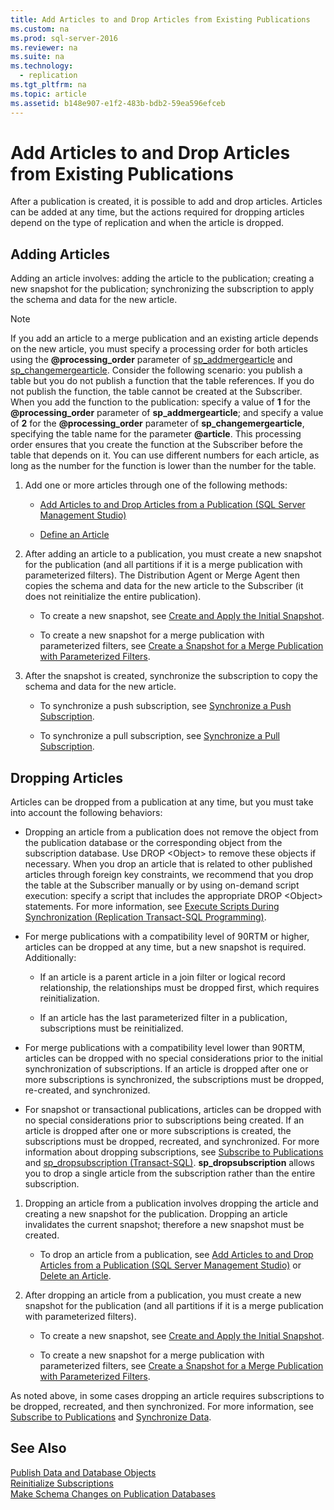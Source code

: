 ```yaml
---
title: Add Articles to and Drop Articles from Existing Publications
ms.custom: na
ms.prod: sql-server-2016
ms.reviewer: na
ms.suite: na
ms.technology: 
  - replication
ms.tgt_pltfrm: na
ms.topic: article
ms.assetid: b148e907-e1f2-483b-bdb2-59ea596efceb
---
```

# Add Articles to and Drop Articles from Existing Publications
  After a publication is created, it is possible to add and drop articles. Articles can be added at any time, but the actions required for dropping articles depend on the type of replication and when the article is dropped.  
  
## Adding Articles  
 Adding an article involves: adding the article to the publication; creating a new snapshot for the publication; synchronizing the subscription to apply the schema and data for the new article.  
  
> [!NOTE]  
>  If you add an article to a merge publication and an existing article depends on the new article, you must specify a processing order for both articles using the **@processing_order** parameter of [sp_addmergearticle](../Topic/sp_addmergearticle%20\(Transact-SQL\).md) and [sp_changemergearticle](../Topic/sp_changemergearticle%20\(Transact-SQL\).md). Consider the following scenario: you publish a table but you do not publish a function that the table references. If you do not publish the function, the table cannot be created at the Subscriber. When you add the function to the publication: specify a value of **1** for the **@processing_order** parameter of **sp_addmergearticle**; and specify a value of **2** for the **@processing_order** parameter of **sp_changemergearticle**, specifying the table name for the parameter **@article**. This processing order ensures that you create the function at the Subscriber before the table that depends on it. You can use different numbers for each article, as long as the number for the function is lower than the number for the table.  
  
1.  Add one or more articles through one of the following methods:  
  
    -   [Add Articles to and Drop Articles from a Publication &#40;SQL Server Management Studio&#41;](../../Topics/TopicNameContainA/Add-Articles-to-and-Drop-Articles-from-a-Publication--SQL-Server-Management-Studio-.md)  
  
    -   [Define an Article](../../Topics/TopicNameNotContainA/Define-an-Article.md)  
  
2.  After adding an article to a publication, you must create a new snapshot for the publication (and all partitions if it is a merge publication with parameterized filters). The Distribution Agent or Merge Agent then copies the schema and data for the new article to the Subscriber (it does not reinitialize the entire publication).  
  
    -   To create a new snapshot, see [Create and Apply the Initial Snapshot](../../Topics/TopicNameNotContainA/Create-and-Apply-the-Initial-Snapshot.md).  
  
    -   To create a new snapshot for a merge publication with parameterized filters, see [Create a Snapshot for a Merge Publication with Parameterized Filters](../../Topics/TopicNameContainA/Create-a-Snapshot-for-a-Merge-Publication-with-Parameterized-Filters.md).  
  
3.  After the snapshot is created, synchronize the subscription to copy the schema and data for the new article.  
  
    -   To synchronize a push subscription, see [Synchronize a Push Subscription](../../Topics/TopicNameContainA/Synchronize-a-Push-Subscription.md).  
  
    -   To synchronize a pull subscription, see [Synchronize a Pull Subscription](../../Topics/TopicNameContainA/Synchronize-a-Pull-Subscription.md).  
  
## Dropping Articles  
 Articles can be dropped from a publication at any time, but you must take into account the following behaviors:  
  
-   Dropping an article from a publication does not remove the object from the publication database or the corresponding object from the subscription database. Use DROP <Object\> to remove these objects if necessary. When you drop an article that is related to other published articles through foreign key constraints, we recommend that you drop the table at the Subscriber manually or by using on-demand script execution: specify a script that includes the appropriate DROP <Object\> statements. For more information, see [Execute Scripts During Synchronization &#40;Replication Transact-SQL Programming&#41;](../../Topics/TopicNameNotContainA/Execute-Scripts-During-Synchronization--Replication-Transact-SQL-Programming-.md).  
  
-   For merge publications with a compatibility level of 90RTM or higher, articles can be dropped at any time, but a new snapshot is required. Additionally:  
  
    -   If an article is a parent article in a join filter or logical record relationship, the relationships must be dropped first, which requires reinitialization.  
  
    -   If an article has the last parameterized filter in a publication, subscriptions must be reinitialized.  
  
-   For merge publications with a compatibility level lower than 90RTM, articles can be dropped with no special considerations prior to the initial synchronization of subscriptions. If an article is dropped after one or more subscriptions is synchronized, the subscriptions must be dropped, re-created, and synchronized.  
  
-   For snapshot or transactional publications, articles can be dropped with no special considerations prior to subscriptions being created. If an article is dropped after one or more subscriptions is created, the subscriptions must be dropped, recreated, and synchronized. For more information about dropping subscriptions, see [Subscribe to Publications](../../Topics/TopicNameNotContainA/Subscribe-to-Publications.md) and [sp_dropsubscription &#40;Transact-SQL&#41;](../Topic/sp_dropsubscription%20\(Transact-SQL\).md). **sp_dropsubscription** allows you to drop a single article from the subscription rather than the entire subscription.  
  
1.  Dropping an article from a publication involves dropping the article and creating a new snapshot for the publication. Dropping an article invalidates the current snapshot; therefore a new snapshot must be created.  
  
    -   To drop an article from a publication, see [Add Articles to and Drop Articles from a Publication &#40;SQL Server Management Studio&#41;](../../Topics/TopicNameContainA/Add-Articles-to-and-Drop-Articles-from-a-Publication--SQL-Server-Management-Studio-.md) or [Delete an Article](../../Topics/TopicNameNotContainA/Delete-an-Article.md).  
  
2.  After dropping an article from a publication, you must create a new snapshot for the publication (and all partitions if it is a merge publication with parameterized filters).  
  
    -   To create a new snapshot, see [Create and Apply the Initial Snapshot](../../Topics/TopicNameNotContainA/Create-and-Apply-the-Initial-Snapshot.md).  
  
    -   To create a new snapshot for a merge publication with parameterized filters, see [Create a Snapshot for a Merge Publication with Parameterized Filters](../../Topics/TopicNameContainA/Create-a-Snapshot-for-a-Merge-Publication-with-Parameterized-Filters.md).  
  
 As noted above, in some cases dropping an article requires subscriptions to be dropped, recreated, and then synchronized. For more information, see [Subscribe to Publications](../../Topics/TopicNameNotContainA/Subscribe-to-Publications.md) and [Synchronize Data](../../Topics/TopicNameNotContainA/Synchronize-Data.md).  
  
## See Also  
 [Publish Data and Database Objects](../../Topics/TopicNameNotContainA/Publish-Data-and-Database-Objects.md)   
 [Reinitialize Subscriptions](../../Topics/TopicNameNotContainA/Reinitialize-Subscriptions.md)   
 [Make Schema Changes on Publication Databases](../../Topics/TopicNameNotContainA/Make-Schema-Changes-on-Publication-Databases.md)  
  
  